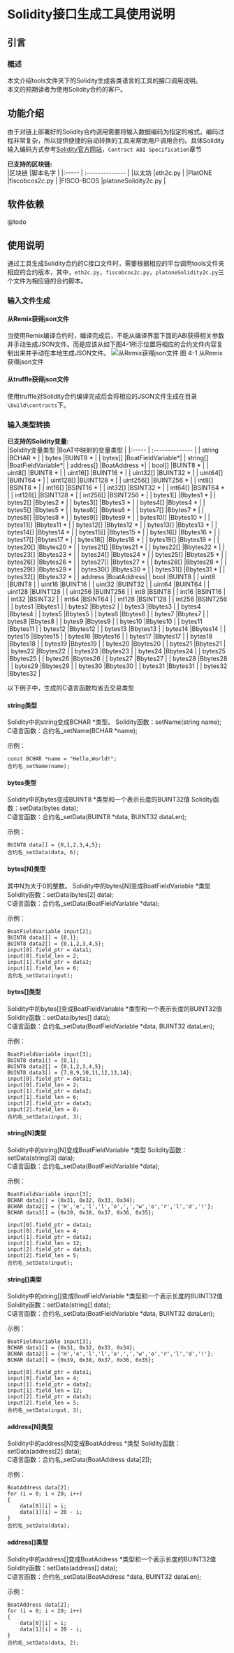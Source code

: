 # Solidity接口生成工具使用说明

## 引言

### 概述

本文介绍tools文件夹下的Solidity生成各类语言的工具的接口调用说明。  
本文的预期读者为使用Solidity合约的客户。  

## 功能介绍

由于对链上部署好的Solidity合约调用需要将输入数据编码为指定的格式，编码过程非常复杂，所以提供便捷的自动转换的工具来帮助用户调用合约。具体Solidity输入编码方式参考[Solidity官方网站](https://docs.soliditylang.org/)，`Contract ABI Specification`章节

**已支持的区块链:**  
|区块链  |脚本名字                   |
|:-----  | :--------------          |
|以太坊  |eth2c.py                   |
|PlatONE  |fiscobcos2c.py           |
|FISCO-BCOS  |platoneSolidity2c.py  |

## 软件依赖
@todo

## 使用说明
通过工具生成Solidity合约的C接口文件时，需要根据相应的平台调用tools文件夹相应的合约版本，其中，`eth2c.py`，`fiscobcos2c.py`，`platoneSolidity2c.py`三个文件为相应链的合约脚本。  

### 输入文件生成

#### 从Remix获得json文件
当使用Remix编译合约时，编译完成后，不能从编译界面下面的ABI获得相关参数并手动生成JSON文件。而是应该从如下图4-1所示位置将相应的合约文件内容复制出来并手动在本地生成JSON文件。
![从Remix获得json文件](./images/BoAT_Solidity_Tool_User_Guide_cn-F4-1-Remix_Get_Json.jpg)
图 4-1 从Remix获得json文件
#### 从truffle获得json文件
使用truffle对Solidity合约编译完成后会将相应的JSON文件生成在目录`\build\contracts`下。
### 输入类型转换
**已支持的Solidity变量:**  
|Solidity变量类型  |BoAT中映射的变量类型         | 
|:-----  | :--------------          | 
|  string      |BCHAR *    |
|  bytes       |BUINT8 *   |
|  bytes[]     |BoatFieldVariable*|
|  string[]    |BoatFieldVariable*|
|  address[]   |BoatAddress *|
|  bool[]      |BUINT8 *   |
|  uint8[]     |BUINT8 *   |
|  uint16[]    |BUINT16 *  |
|  uint32[]    |BUINT32 *  |
|  uint64[]    |BUINT64 *  |
|  uint128[]   |BUINT128 * |
|  uint256[]   |BUINT256 * |
|  int8[]      |BSINT8 *   |
|  int16[]     |BSINT16 *  |
|  int32[]     |BSINT32 *  |
|  int64[]     |BSINT64 *  |
|  int128[]    |BSINT128 * |
|  int256[]    |BSINT256 * |
|  bytes1[]    |Bbytes1 *  |
|  bytes2[]    |Bbytes2 *  |
|  bytes3[]    |Bbytes3 *  |
|  bytes4[]    |Bbytes4 *  |
|  bytes5[]    |Bbytes5 *  |
|  bytes6[]    |Bbytes6 *  |
|  bytes7[]    |Bbytes7 *  |
|  bytes8[]    |Bbytes8 *  |
|  bytes9[]    |Bbytes9 *  |
|  bytes10[]   |Bbytes10 * |
|  bytes11[]   |Bbytes11 * |
|  bytes12[]   |Bbytes12 * |
|  bytes13[]   |Bbytes13 * |
|  bytes14[]   |Bbytes14 * |
|  bytes15[]   |Bbytes15 * |
|  bytes16[]   |Bbytes16 * |
|  bytes17[]   |Bbytes17 * |
|  bytes18[]   |Bbytes18 * |
|  bytes19[]   |Bbytes19 * |
|  bytes20[]   |Bbytes20 * |
|  bytes21[]   |Bbytes21 * |
|  bytes22[]   |Bbytes22 * |
|  bytes23[]   |Bbytes23 * |
|  bytes24[]   |Bbytes24 * |
|  bytes25[]   |Bbytes25 * |
|  bytes26[]   |Bbytes26 * |
|  bytes27[]   |Bbytes27 * |
|  bytes28[]   |Bbytes28 * |
|  bytes29[]   |Bbytes29 * |
|  bytes30[]   |Bbytes30 * |
|  bytes31[]   |Bbytes31 * |
|  bytes32[]   |Bbytes32 * |
|  address     |BoatAddress|
|  bool        |BUINT8     |
|  uint8       |BUINT8     |
|  uint16      |BUINT16    |
|  uint32      |BUINT32    |
|  uint64      |BUINT64    |
|  uint128     |BUINT128   |
|  uint256     |BUINT256   |
|  int8        |BSINT8     |
|  int16       |BSINT16    |
|  int32       |BSINT32    |
|  int64       |BSINT64    |
|  int128      |BSINT128   |
|  int256      |BSINT256   |
|  bytes1      |Bbytes1    |
|  bytes2      |Bbytes2    |
|  bytes3      |Bbytes3    |
|  bytes4      |Bbytes4    |
|  bytes5      |Bbytes5    |
|  bytes6      |Bbytes6    |
|  bytes7      |Bbytes7    |
|  bytes8      |Bbytes8    |
|  bytes9      |Bbytes9    |
|  bytes10     |Bbytes10   |
|  bytes11     |Bbytes11   |
|  bytes12     |Bbytes12   |
|  bytes13     |Bbytes13   |
|  bytes14     |Bbytes14   |
|  bytes15     |Bbytes15   |
|  bytes16     |Bbytes16   |
|  bytes17     |Bbytes17   |
|  bytes18     |Bbytes18   |
|  bytes19     |Bbytes19   |
|  bytes20     |Bbytes20   |
|  bytes21     |Bbytes21   |
|  bytes22     |Bbytes22   |
|  bytes23     |Bbytes23   |
|  bytes24     |Bbytes24   |
|  bytes25     |Bbytes25   |
|  bytes26     |Bbytes26   |
|  bytes27     |Bbytes27   |
|  bytes28     |Bbytes28   |
|  bytes29     |Bbytes29   |
|  bytes30     |Bbytes30   |
|  bytes31     |Bbytes31   |
|  bytes32     |Bbytes32   |

以下例子中，生成的C语言函数均省去交易类型
#### string类型
Solidity中的string变成BCHAR *类型。
Solidity函数：setName(string name);  
C语言函数：合约名_setName(BCHAR *name);  

示例：
```
const BCHAR *name = "Hello,World!";
合约名_setName(name);
```

#### bytes类型
Solidity中的bytes变成BUINT8 *类型和一个表示长度的BUINT32值
Solidity函数：setData(bytes data);  
C语言函数：合约名_setData(BUINT8 *data, BUINT32 dataLen); 

示例：
```
BUINT8 data[] = {0,1,2,3,4,5};
合约名_setData(data, 6); 
```

#### bytes[N]类型
其中N为大于0的整数。
Solidity中的bytes[N]变成BoatFieldVariable *类型
Solidity函数：setData(bytes[2] data);  
C语言函数：合约名_setData(BoatFieldVariable *data); 

示例：
```
BoatFieldVariable input[2];
BUINT8 data1[] = {0,1};
BUINT8 data2[] = {0,1,2,3,4,5};
input[0].field_ptr = data1;
input[0].field_len = 2;
input[1].field_ptr = data2;
input[1].field_len = 6;
合约名_setData(input); 
```

#### bytes[]类型
Solidity中的bytes[]变成BoatFieldVariable *类型和一个表示长度的BUINT32值
Solidity函数：setData(bytes[] data);  
C语言函数：合约名_setData(BoatFieldVariable *data, BUINT32 dataLen); 

示例：
```
BoatFieldVariable input[3];
BUINT8 data1[] = {0,1};
BUINT8 data2[] = {0,1,2,3,4,5};
BUINT8 data3[] = {7,8,9,10,11,12,13,14};
input[0].field_ptr = data1;
input[0].field_len = 2;
input[1].field_ptr = data2;
input[1].field_len = 6;
input[2].field_ptr = data3;
input[2].field_len = 8;
合约名_setData(input, 3); 
```

#### string[N]类型
Solidity中的string[N]变成BoatFieldVariable *类型
Solidity函数：setData(string[3] data);  
C语言函数：合约名_setData(BoatFieldVariable *data); 

示例：
```
BoatFieldVariable input[3];
BCHAR data1[] = {0x31, 0x32, 0x33, 0x34};
BCHAR data2[] = {'H','e','l','l','o',',','w','o','r','l','d','!'};
BCHAR data3[] = {0x39, 0x38, 0x37, 0x36, 0x35};

input[0].field_ptr = data1;
input[0].field_len = 4;
input[1].field_ptr = data2;
input[1].field_len = 12;
input[2].field_ptr = data3;
input[2].field_len = 5;
合约名_setData(input); 
```

#### string[]类型
Solidity中的string[]变成BoatFieldVariable *类型和一个表示长度的BUINT32值
Solidity函数：setData(string[] data);  
C语言函数：合约名_setData(BoatFieldVariable *data, BUINT32 dataLen); 

示例：
```
BoatFieldVariable input[3];
BCHAR data1[] = {0x31, 0x32, 0x33, 0x34};
BCHAR data2[] = {'H','e','l','l','o',',','w','o','r','l','d','!'};
BCHAR data3[] = {0x39, 0x38, 0x37, 0x36, 0x35};

input[0].field_ptr = data1;
input[0].field_len = 4;
input[1].field_ptr = data2;
input[1].field_len = 12;
input[2].field_ptr = data3;
input[2].field_len = 5;
合约名_setData(input, 3); 
```

#### address[N]类型
Solidity中的address[N]变成BoatAddress *类型
Solidity函数：setData(address[2] data);  
C语言函数：合约名_setData(BoatAddress data[2]); 

示例：
```
BoatAddress data[2];
for (i = 0; i < 20; i++)
{
    data[0][i] = i;
    data[1][i] = 20 - i;
}
合约名_setData(data); 
```

#### address[]类型
Solidity中的address[]变成BoatAddress *类型和一个表示长度的BUINT32值
Solidity函数：setData(address[] data);  
C语言函数：合约名_setData(BoatAddress *data, BUINT32 dataLen); 

示例：
```
BoatAddress data[2];
for (i = 0; i < 20; i++)
{
    data[0][i] = i;
    data[1][i] = 20 - i;
}
合约名_setData(data, 2); 
```